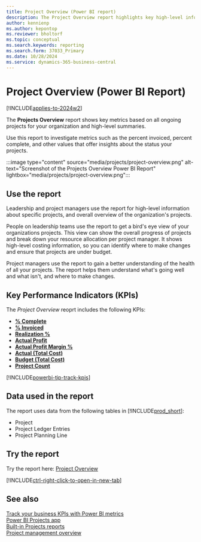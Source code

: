 ```yaml
---
title: Project Overview (Power BI report)
description: The Project Overview report highlights key high-level information about your organization's project activity.
author: kennienp
ms.author: kepontop
ms.reviewer: bholtorf
ms.topic: conceptual
ms.search.keywords: reporting
ms.search.form: 37033_Primary
ms.date: 10/28/2024
ms.service: dynamics-365-business-central
---
```


# Project Overview (Power BI Report)

[!INCLUDE[applies-to-2024w2](includes/applies-to-2024w2.md)]

The **Projects Overview** report shows key metrics based on all ongoing projects for your organization and high-level summaries.

Use this report to investigate metrics such as the percent invoiced, percent complete, and other values that offer insights about the status your projects.

:::image type="content" source="media/projects/project-overview.png" alt-text="Screenshot of the Projects Overview Power BI Report" lightbox="media/projects/project-overview.png":::

## Use the report

Leadership and project managers use the report for high-level information about specific projects, and overall overview of the organization's projects.

People on leadership teams use the report to get a bird's eye view of your organizations projects. This view can show the overall progress of projects and break down your resource allocation per project manager. It shows high-level costing information, so you can identify where to make changes and ensure that projects are under budget.

Project managers use the report to gain a better understanding of the health of all your projects. The report helps them understand what's going well and what isn't, and where to make changes.


## Key Performance Indicators (KPIs)

The *Project Overview* reoprt includes the following KPIs:

- [**% Complete**](projects-powerbi-kpis.md#-complete)
- [**% Invoiced**](projects-powerbi-kpis.md#-invoiced)
- [**Realization %**](projects-powerbi-kpis.md#realization-)
- [**Actual Profit**](projects-powerbi-kpis.md#actual-profit)
- [**Actual Profit Margin %**](projects-powerbi-kpis.md#actual-profit-margin-)
- [**Actual (Total Cost)**](projects-powerbi-kpis.md#actual-total-cost)
- [**Budget (Total Cost)**](projects-powerbi-kpis.md#budget-total-cost)
- [**Project Count**](projects-powerbi-kpis.md#project-count)

[!INCLUDE[powerbi-tip-track-kpis](includes/powerbi-tip-track-kpis.md)]

## Data used in the report

The report uses data from the following tables in [!INCLUDE[prod_short](includes/prod_short.md)]:

- Project
- Project Ledger Entries
- Project Planning Line

## Try the report

Try the report here: [Project Overview](https://businesscentral.dynamics.com?page=37033)

[!INCLUDE[ctrl-right-click-to-open-in-new-tab](includes/ctrl-right-click-to-open-in-new-tab.md)]

## See also

[Track your business KPIs with Power BI metrics](track-kpis-with-power-bi-metrics.md)  
[Power BI Projects app](projects-powerbi-app.md)  
[Built-in Projects reports](project-reports.md)  
[Project management overview](projects-manage-projects.md)